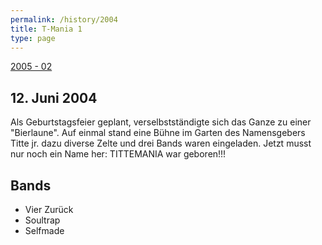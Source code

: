 ```yaml
---
permalink: /history/2004
title: T-Mania 1
type: page
---
```


 [2005 - 02](/history/2005)

<!-- ![2007]( {{ '/assets/images/2007-plakat.jpg' | relative_url }} ) -->

## 12. Juni 2004

Als Geburtstagsfeier geplant, verselbstständigte sich das Ganze zu einer "Bierlaune". Auf einmal stand eine Bühne im Garten des Namensgebers Titte jr. dazu diverse Zelte und drei Bands waren eingeladen. Jetzt musst nur noch ein Name her: TITTEMANIA war geboren!!!

## Bands

- Vier Zurück
- Soultrap
- Selfmade
